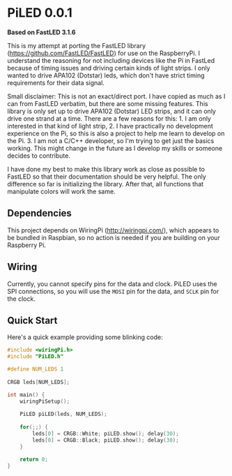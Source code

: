 PiLED 0.0.1
===========

**Based on FastLED 3.1.6**

This is my attempt at porting the FastLED library (https://github.com/FastLED/FastLED) for use on the RaspberryPi.  I understand the reasoning for not including devices like the Pi in FastLed because of timing issues and driving certain kinds of light strips.
I only wanted to drive APA102 (Dotstar) leds, which don't have strict timing requirements for their data signal.

Small disclaimer: This is not an exact/direct port.  I have copied as much as I can from FastLED verbatim, but there are some missing features.  This library is only set up to drive APA102 (Dotstar) LED strips, and it can only drive one strand at a time.
There are a few reasons for this: 1. I am only interested in that kind of light strip, 2. I have practically no development experience on the Pi, so this is also a project to help me learn to develop on the Pi. 3. I am not a C/C++ developer, so I'm trying to get just the basics working.
This might change in the future as I develop my skills or someone decides to contribute.

I have done my best to make this library work as close as possible to FastLED so that their documentation should be very helpful. The only difference so far is initializing the library. After that, all functions that manipulate colors will work the same.

## Dependencies

This project depends on WiringPi (http://wiringpi.com/), which appears to be bundled in Raspbian, so no action is needed if you are building on your Raspberry Pi.

## Wiring

Currently, you cannot specify pins for the data and clock.  PiLED uses the SPI connections, so you will use the `MOSI` pin for the data, and `SCLK` pin for the clock.

## Quick Start
Here's a quick example providing some blinking code:
```C++
#include <wiringPi.h>
#include "PiLED.h"

#define NUM_LEDS 1
 
CRGB leds[NUM_LEDS];

int main() {
	wiringPiSetup();
	
	PiLED piLED(leds, NUM_LEDS);
	
	for(;;) {
		leds[0] = CRGB::White; piLED.show(); delay(30); 
		leds[0] = CRGB::Black; piLED.show(); delay(30);
	}

	return 0;
}
```
